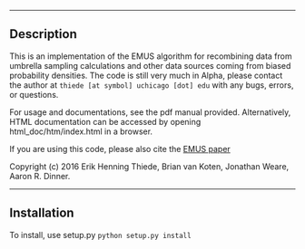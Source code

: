 -----------
Description
-----------

This is an implementation of the EMUS algorithm for recombining data 
from umbrella sampling calculations and other data sources coming from
biased probability densities.  The code is still very much in Alpha,
please contact the author at `thiede [at symbol] uchicago [dot] edu` with 
any bugs, errors, or questions.

For usage and documentations, see the pdf manual provided.
Alternatively, HTML documentation can be accessed by
opening html_doc/htm/index.html in a browser.

If you are using this code, please also cite the 
[EMUS paper](http://arxiv.org/abs/1603.04505/)

Copyright (c) 2016 Erik Henning Thiede, Brian van Koten, Jonathan Weare, Aaron R. Dinner.

------------
Installation
------------

To install, use setup.py `python setup.py install`


